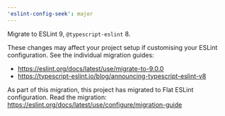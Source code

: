 ```yaml
---
'eslint-config-seek': major
---
```


Migrate to ESLint 9, `@typescript-eslint` 8.

These changes may affect your project setup if customising your ESLint configuration. See the individual migration guides:

- https://eslint.org/docs/latest/use/migrate-to-9.0.0
- https://typescript-eslint.io/blog/announcing-typescript-eslint-v8

As part of this migration, this project has migrated to Flat ESLint configuration. Read the migration: https://eslint.org/docs/latest/use/configure/migration-guide
